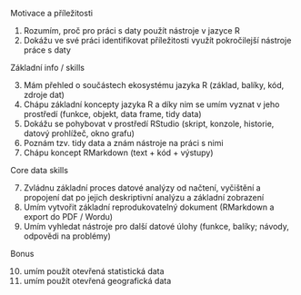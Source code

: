 Motivace a příležitosti

1. Rozumím, proč pro práci s daty použít nástroje v jazyce R
2. Dokážu ve své práci identifikovat příležitosti využít pokročilejší nástroje práce s daty

Základní info / skills

3. Mám přehled o součástech ekosystému jazyka R (základ, balíky, kód, zdroje dat)
4. Chápu základní koncepty jazyka R a díky nim se umím vyznat v jeho prostředí (funkce, objekt, data frame, tidy data)
5. Dokážu se pohybovat v prostředí RStudio (skript, konzole, historie, datový prohlížeč, okno grafu)
6. Poznám tzv. tidy data a znám nástroje na práci s nimi
7. Chápu koncept RMarkdown (text + kód + výstupy)

Core data skills

7. Zvládnu základní proces datové analýzy od načtení, vyčištění a propojení dat po jejich deskriptivní analýzu a základní zobrazení
8. Umím vytvořit základní reprodukovatelný dokument (RMarkdown a export do PDF / Wordu)
9. Umím vyhledat nástroje pro další datové úlohy (funkce, balíky; návody, odpovědi na problémy)

Bonus

10. umím použít otevřená statistická data
11. umím použít otevřená geografická data
